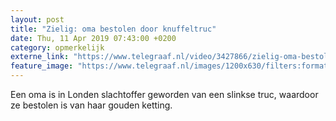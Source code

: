 ```yaml
---
layout: post
title: "Zielig: oma bestolen door knuffeltruc"
date: Thu, 11 Apr 2019 07:43:00 +0200
category: opmerkelijk
externe_link: "https://www.telegraaf.nl/video/3427866/zielig-oma-bestolen-door-knuffeltruc"
feature_image: "https://www.telegraaf.nl/images/1200x630/filters:format(jpeg):quality(80)/cdn-kiosk-api.telegraaf.nl/921ad8ee-5c58-11e9-8fc6-02d2fb1aa1d7.jpg"
---
```


<p class="intro">Een oma is in Londen slachtoffer geworden van een slinkse truc, waardoor ze bestolen is van haar gouden ketting.</p>
